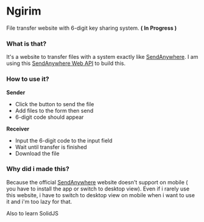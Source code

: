 # Ngirim
File transfer website with 6-digit key sharing system. **( In Progress )**

### What is that?
It's a website to transfer files with a system exactly like [SendAnywhere](https://send-anywhere.com/). I am using this [SendAnywhere Web API](https://github.com/estmob/SendAnywhere-Web-API) to build this.

### How to use it?
**Sender**
- Click the button to send the file
- Add files to the form then send
- 6-digit code should appear

**Receiver**
- Input the 6-digit code to the input field
- Wait until transfer is finished
- Download the file

### Why did i made this?
Because the official [SendAnywhere](https://send-anywhere.com/) website doesn't support on mobile ( you have to install the app or switch to desktop view). Even if i rarely use this website, i have to switch to desktop view on mobile when i want to use it and i'm too lazy for that.

Also to learn SolidJS